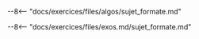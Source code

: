 
--8<-- "docs/exercices/files/algos/sujet_formate.md"


--8<-- "docs/exercices/files/exos.md/sujet_formate.md"

